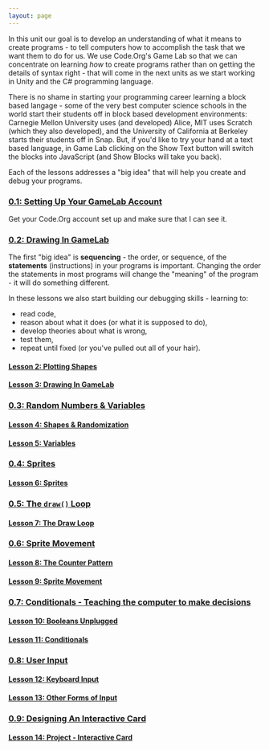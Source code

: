 ```yaml
---
layout: page
---
```


In this unit our goal is to develop an understanding of what it means to create programs - to tell computers how to accomplish the task that we want them to do for us. We use Code.Org's Game Lab so that we can concentrate on learning *how* to create programs rather than on getting the details of syntax right - that will come in the next units as we start working in Unity and the C# programming language.

There is no shame in starting your programming career learning a block based langage - some of the very best computer science schools in the world start their students off in block based development environments: Carnegie Mellon University uses (and developed) Alice, MIT uses Scratch (which they also developed), and the University of California at Berkeley starts their students off in Snap. But, if you'd like to try your hand at a text based language, in Game Lab clicking on the Show Text button will switch the blocks into JavaScript (and Show Blocks will take you back).

Each of the lessons addresses a "big idea" that will help you create and debug your programs.

### [0.1: Setting Up Your GameLab Account](https://canvas.instructure.com/courses/1822877/modules/items/27950066)

Get your Code.Org account set up and make sure that I can see it.

### [0.2: Drawing In GameLab](https://canvas.instructure.com/courses/1822877/modules/items/27950075)

The first "big idea" is **sequencing** - the order, or sequence, of the **statements** (instructions) in your programs is important. Changing the order the statements in most programs will change the "meaning" of the program - it will do something different.

In these lessons we also start building our debugging skills - learning to:
* read code,
* reason about what it does (or what it is supposed to do),
* develop theories about what is wrong,
* test them,
* repeat until fixed (or you've pulled out all of your hair).

#### [Lesson 2: Plotting Shapes](http://studio.code.org/s/csd3-2019/stage/2/puzzle/1)

#### [Lesson 3: Drawing In GameLab](http://studio.code.org/s/csd3-2019/stage/3/puzzle/1)

### [0.3: Random Numbers & Variables](https://canvas.instructure.com/courses/1822877/modules/items/28036157)

#### [Lesson 4: Shapes & Randomization](http://studio.code.org/s/csd3-2019/stage/4/puzzle/1)

#### [Lesson 5: Variables](http://studio.code.org/s/csd3-2019/stage/5/puzzle/1)

### [0.4: Sprites](https://canvas.instructure.com/courses/1822877/modules/items/28044444)

#### [Lesson 6: Sprites](http://studio.code.org/s/csd3-2019/stage/6/puzzle/1)

### [0.5: The `draw()` Loop](https://canvas.instructure.com/courses/1822877/modules/items/28036171)

#### [Lesson 7: The Draw Loop](http://studio.code.org/s/csd3-2019/stage/7/puzzle/1)

### [0.6: Sprite Movement](https://canvas.instructure.com/courses/1822877/modules/items/28036180)

#### [Lesson 8: The Counter Pattern](http://studio.code.org/s/csd3-2019/stage/8/puzzle/1)

#### [Lesson 9: Sprite Movement](http://studio.code.org/s/csd3-2019/stage/9/puzzle/1)

### [0.7: Conditionals - Teaching the computer to make decisions](https://canvas.instructure.com/courses/1822877/modules/items/28036188)

#### [Lesson 10: Booleans Unplugged](http://studio.code.org/s/csd3-2019/stage/10/puzzle/1)

#### [Lesson 11: Conditionals](http://studio.code.org/s/csd3-2019/stage/11/puzzle/1)

### [0.8: User Input](https://canvas.instructure.com/courses/1822877/modules/items/28036191)

#### [Lesson 12: Keyboard Input](http://studio.code.org/s/csd3-2019/stage/12/puzzle/1)

#### [Lesson 13: Other Forms of Input](http://studio.code.org/s/csd3-2019/stage/13/puzzle/1)

### [0.9: Designing An Interactive Card](https://canvas.instructure.com/courses/1822877/modules/items/28036195)

#### [Lesson 14: Project - Interactive Card](http://studio.code.org/s/csd3-2019/stage/14/puzzle/1)

<!-- Pull in repostitory-scope variables from _data/page.yml -->
